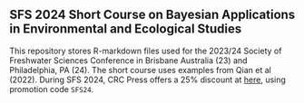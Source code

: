 ## SFS 2024 Short Course on Bayesian Applications in Environmental and Ecological Studies

This repository stores R-markdown files used for the 2023/24 Society of Freshwater Sciences Conference in Brisbane Australia (23) and Philadelphia, PA (24).  The short course uses examples from Qian et al (2022). During SFS 2024, CRC Press offers a 25% discount at [here](https://nam04.safelinks.protection.outlook.com/?url=https%3A%2F%2Fwww.routledge.com%2FBayesian-Applications-in-Environmental-and-Ecological-Studies-with-R-and-Stan%2FQian-DuFour-Alameddine%2Fp%2Fbook%2F9781138497399&data=05%7C02%7Csong.qian%40utoledo.edu%7C933ff16c41b44124f07108dc4764ae41%7C1d6b1707baa94a3da8f8deabfb3d467b%7C0%7C0%7C638463744982875698%7CUnknown%7CTWFpbGZsb3d8eyJWIjoiMC4wLjAwMDAiLCJQIjoiV2luMzIiLCJBTiI6Ik1haWwiLCJXVCI6Mn0%3D%7C0%7C%7C%7C&sdata=qC1jwU%2FQfvBGHeGSpkI5ydP7oBcXIgx6k5yp5ZLnR0M%3D&reserved=0), using promotion code `SFS24`.
